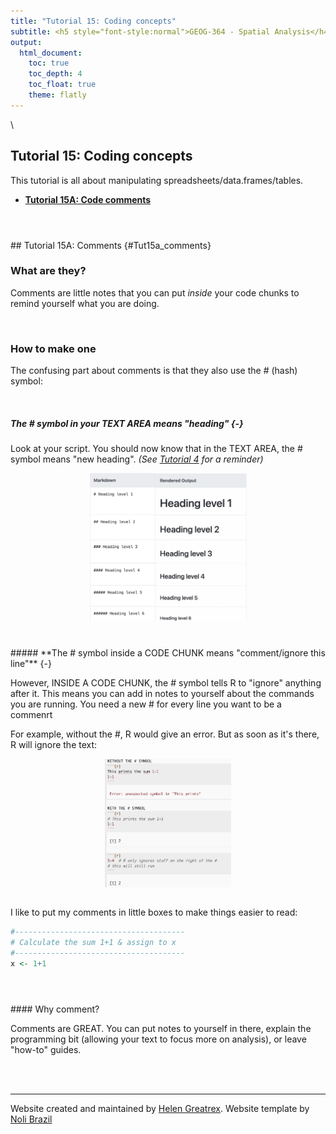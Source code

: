 ```yaml
---
title: "Tutorial 15: Coding concepts"
subtitle: <h5 style="font-style:normal">GEOG-364 - Spatial Analysis</h4>
output: 
  html_document:
    toc: true
    toc_depth: 4
    toc_float: true
    theme: flatly
---
```



<style>
p.comment {
background-color: #DBDBDB;
padding: 10px;
border: 1px solid black;
margin-left: 0px;
border-radius: 5px;
font-style: normal;
}

h1.title {
  font-weight: bold;
  font-family: Arial;  
}

h2.title {
  font-family: Arial;  
}

</style>


<style type="text/css">
#TOC {
  font-size: 12px;
  font-family: Arial;
}
</style>

\


## Tutorial 15: Coding concepts

This tutorial is all about manipulating spreadsheets/data.frames/tables.


 - [**Tutorial 15A: Code comments**](#Tut15a_comments)

<br>

<div style="margin-bottom:25px;">
</div>  
## Tutorial 15A: Comments {#Tut15a_comments}

### What are they?

Comments are little notes that you can put *inside* your code chunks to remind yourself what you are doing.   

<br>

### How to make one

The confusing part about comments is that they also use the # (hash) symbol: 

<br>

##### **The # symbol in your TEXT AREA means "heading"** {-}


Look at your script.  You should now know that in the TEXT AREA, the # symbol means "new heading". *(See [Tutorial 4](https://psu-spatial.github.io/Geog364-2021/pg_Tut4_markdown.html#Tutorial_4D:_Knitting) for a reminder)* 

<img src="pg_Tut15_coding_fig1.png" width="50%" style="display: block; margin: auto;" />

<br>

<div style="margin-bottom:25px;">
</div>  
##### **The # symbol inside a CODE CHUNK means "comment/ignore this line"** {-}

However, INSIDE A CODE CHUNK, the # symbol tells R to "ignore" anything after it. This means you can add in notes to yourself about the commands you are running.  You need a new # for every line you want to be a commenrt


For example, without the #, R would give an error.  But as soon as it's there, R will ignore the text:


<img src="pg_Tut15_coding_fig2.png" width="40%" style="display: block; margin: auto;" />
<br> 

I like to put my comments in little boxes to make things easier to read:


```r
#--------------------------------------
# Calculate the sum 1+1 & assign to x
#--------------------------------------
x <- 1+1
```

<br>

<div style="margin-bottom:25px;">
</div>
#### Why comment?

Comments are GREAT.  You can put notes to yourself in there, explain the programming bit (allowing your text to focus more on analysis), or leave "how-to" guides.  

<br>
<br>


***

Website created and maintained by [Helen Greatrex](https://www.geog.psu.edu/directory/helen-greatrex). Website template by [Noli Brazil](https://nbrazil.faculty.ucdavis.edu/)

